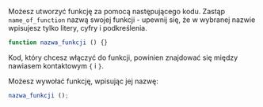 Możesz utworzyć funkcję za pomocą następującego kodu. Zastąp `name_of_function` nazwą swojej funkcji - upewnij się, że w wybranej nazwie wpisujesz tylko litery, cyfry i podkreślenia.

```javascript
function nazwa_funkcji () {}
```

Kod, który chcesz włączyć do funkcji, powinien znajdować się między nawiasem kontaktowym `{` i `}`.

Możesz wywołać funkcję, wpisując jej nazwę:

```javascript
nazwa_funkcji ();
```